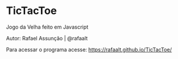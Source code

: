 # TicTacToe
Jogo da Velha feito em Javascript
 
Autor: Rafael Assunção | @rafaalt

Para acessar o programa acesse: https://rafaalt.github.io/TicTacToe/
